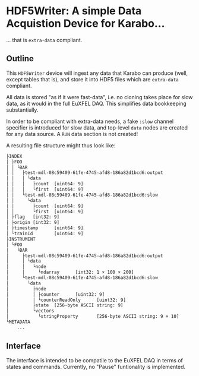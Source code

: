 # HDF5Writer: A simple Data Acquistion Device for Karabo...

... that is `extra-data` compliant.

## Outline

This `HDF5Writer` device will ingest any data that Karabo can produce
(well, except tables that is), and store it into HDF5 files which are
`extra-data` compliant.

All data is stored "as if it were fast-data", i.e. no cloning takes
place for slow data, as it would in the full EuXFEL DAQ. This simplifies
data bookkeeping substantially.

In order to be compliant with extra-data needs, a fake `:slow` channel
specifier is introduced for slow data, and top-level `data` nodes are
created for any data source. A `RUN` data section is not created!

A resulting file structure might thus look like:

```bash
├INDEX
│ ├FOO
│ │ └BAR
│ │   ├test-mdl-08c59409-61fe-4745-afd8-186a82d1bcd6:output
│ │   │ └data
│ │   │   ├count  [uint64: 9]
│ │   │   └first  [uint64: 9]
│ │   └test-mdl-08c59409-61fe-4745-afd8-186a82d1bcd6:slow
│ │     └data
│ │       ├count  [uint64: 9]
│ │       └first  [uint64: 9]
│ ├flag   [int32: 9]
│ ├origin [int32: 9]
│ ├timestamp      [uint64: 9]
│ └trainId        [uint64: 9]
├INSTRUMENT
│ └FOO
│   └BAR
│     ├test-mdl-08c59409-61fe-4745-afd8-186a82d1bcd6:output
│     │ └data
│     │   └node
│     │     └ndarray      [int32: 1 × 100 × 200]
│     └test-mdl-08c59409-61fe-4745-afd8-186a82d1bcd6:slow
│       └data
│         ├node
│         │ ├counter      [uint32: 9]
│         │ └counterReadOnly      [uint32: 9]
│         ├state  [256-byte ASCII string: 9]
│         └vectors
│           └stringProperty       [256-byte ASCII string: 9 × 10]
└METADATA
    ...
```

## Interface

The interface is intended to be compatile to the EuXFEL DAQ in terms of
states and commands. Currently, no "Pause" funtionality is implemented.
